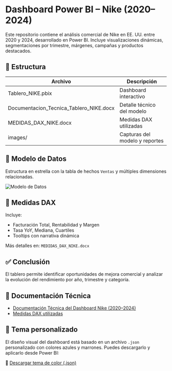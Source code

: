 # Dashboard Power BI – Nike (2020–2024)

Este repositorio contiene el análisis comercial de Nike en EE. UU. entre 2020 y 2024, desarrollado en Power BI. Incluye visualizaciones dinámicas, segmentaciones por trimestre, márgenes, campañas y productos destacados.

## 📁 Estructura

| Archivo | Descripción |
|---------|-------------|
| Tablero_NIKE.pbix | Dashboard interactivo |
| Documentacion_Tecnica_Tablero_NIKE.docx | Detalle técnico del modelo |
| MEDIDAS_DAX_NIKE.docx | Medidas DAX utilizadas |
| images/ | Capturas del modelo y reportes |


## 💾 Modelo de Datos

Estructura en estrella con la tabla de hechos `Ventas` y múltiples dimensiones relacionadas.

![Modelo de Datos](images/modelo_datos.png)

## 📐 Medidas DAX

Incluye:
- Facturación Total, Rentabilidad y Margen
- Tasa YoY, Mediana, Cuartiles
- Tooltips con narrativa dinámica

Más detalles en: `MEDIDAS_DAX_NIKE.docx`

## ✅ Conclusión

El tablero permite identificar oportunidades de mejora comercial y analizar la evolución del rendimiento por año, trimestre y categoría.


## 📄 Documentación Técnica

- [Documentación Técnica del Dashboard Nike (2020–2024)](docs/Documentacion_Tecnica_Tablero_NIKE.docx)
- [Medidas DAX utilizadas](MEDIDAS_DAX.md)


## 🎨 Tema personalizado

El diseño visual del dashboard está basado en un archivo `.json` personalizado con colores azules y marrones. Puedes descargarlo y aplicarlo desde Power BI:

📁 [Descargar tema de color (.json)](./themes/Json-marrones-azules.json)
